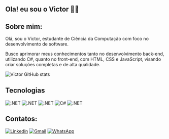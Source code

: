 ## Ola! eu sou o Victor 🤝🏻

## Sobre mim:

Olá, sou o Victor, estudante de Ciência da Computação com foco no desenvolvimento de software. 

Busco aprimorar meus conhecimentos tanto no desenvolvimento back-end, utilizando C#, quanto no front-end, com HTML, CSS e JavaScript, visando criar soluções completas e de alta qualidade.

![Victor GitHub stats](https://github-readme-stats.vercel.app/api?username=VictorMelo&show_icons=true&theme=radical)

## Tecnologias

<div style="display: inline-block;">
    <img align="center" alt=".NET" src="https://img.shields.io/badge/HTML-239120?style=for-the-badge&logo=html5&logoColor=white" />
    <img align="center" alt=".NET" src="https://img.shields.io/badge/CSS-239120?&style=for-the-badge&logo=css3&logoColor=white" />
    <img align="center" alt=".NET" src="https://img.shields.io/badge/JavaScript-F7DF1E?style=for-the-badge&logo=JavaScript&logoColor=white" />
    <img align="center" alt="C#" src="https://img.shields.io/badge/C%23-239120?style=for-the-badge&logo=c-sharp&logoColor=white" />
    <img align="center" alt=".NET" src="https://img.shields.io/badge/.NET-5C2D91?style=for-the-badge&logo=.net&logoColor=white" />

    

</div><br/>

## Contatos:
[![Linkedin](https://img.shields.io/badge/LinkedIn-0077B5?style=for-the-badge&logo=linkedin&logoColor=white)](http://linkedin.com/in/victor-m-91ba92314)
[![Gmail](https://img.shields.io/badge/Gmail-D14836?style=for-the-badge&logo=gmail&logoColor=white)](mailto:victorsoaresmelo01@gmail.com)
[![WhatsApp](https://img.shields.io/badge/WhatsApp-25D366?style=for-the-badge&logo=whatsapp&logoColor=white)](https://wa.me/5531991857025)
